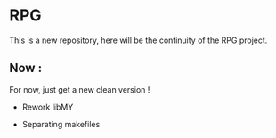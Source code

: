 # RPG

This is a new repository, here will be the continuity of the RPG project.

## Now :

For now, just get a new clean version !

 - Rework libMY

 - Separating makefiles

